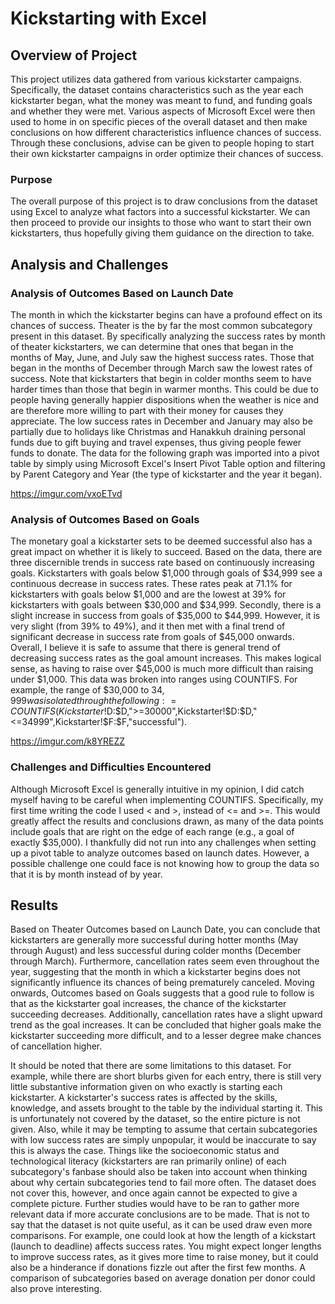 # Kickstarting with Excel

## Overview of Project
This project utilizes data gathered from various kickstarter campaigns. Specifically, the dataset contains characteristics such as the year each kickstarter began, what the money was meant to fund, and funding goals and whether they were met. Various aspects of Microsoft Excel were then used to home in on specific pieces of the overall dataset and then make conclusions on how different characteristics influence chances of success. Through these conclusions, advise can be given to people hoping to start their own kickstarter campaigns in order optimize their chances of success.

### Purpose
The overall purpose of this project is to draw conclusions from the dataset using Excel to analyze what factors into a successful kickstarter. We can then proceed to provide our insights to those who want to start their own kickstarters, thus hopefully giving them guidance on the direction to take. 

## Analysis and Challenges

### Analysis of Outcomes Based on Launch Date

The month in which the kickstarter begins can have a profound effect on its chances of success. Theater is the by far the most common subcategory present in this dataset. By specifically analyzing the success rates by month of theater kickstarters, we can determine that ones that began in the months of May, June, and July saw the highest success rates. Those that began in the months of December through March saw the lowest rates of success. Note that kickstarters that begin in colder months seem to have harder times than those that begin in warmer months. This could be due to people having generally happier dispositions when the weather is nice and are therefore more willing to part with their money for causes they appreciate. The low success rates in December and January may also be partially due to holidays like Christmas and Hanakkuh draining personal funds due to gift buying and travel expenses, thus giving people fewer funds to donate. The data for the following graph was imported into a pivot table by simply using Microsoft Excel's Insert Pivot Table option and filtering by Parent Category and Year (the type of kickstarter and the year it began). 

https://imgur.com/vxoETvd 

### Analysis of Outcomes Based on Goals

The monetary goal a kickstarter sets to be deemed successful also has a great impact on whether it is likely to succeed. Based on the data, there are three discernible trends in success rate based on continuously increasing goals. Kickstarters with goals below $1,000 through goals of 
$34,999 see a continuous decrease in success rates. These rates peak at 71.1% for kickstarters with goals below $1,000 and are the lowest at 39% for kickstarters with goals between $30,000 and $34,999. Secondly, there is a slight increase in success from goals of $35,000 to $44,999. However, it is very slight (from 39% to 49%), and it then met with a final trend of significant decrease in success rate from goals of $45,000 onwards. Overall, I believe it is safe to assume that there is general trend of decreasing success rates as the goal amount increases. This makes logical sense, as having to raise over $45,000 is much more difficult than raising under $1,000. This data was broken into ranges using COUNTIFS. For example, the range of $30,000 to $34,999 was isolated through the following: =COUNTIFS(Kickstarter!$D:$D,">=30000",Kickstarter!$D:$D,"<=34999",Kickstarter!$F:$F,"successful"). 

https://imgur.com/k8YREZZ 

### Challenges and Difficulties Encountered

Although Microsoft Excel is generally intuitive in my opinion, I did catch myself having to be careful when implementing COUNTIFS. Specifically, my first time writing the code I used < and >, instead of <= and >=. This would greatly affect the results and conclusions drawn, as many of the data points include goals that are right on the edge of each range (e.g., a goal of exactly $35,000). I thankfully did not run into any challenges when setting up a pivot table to analyze outcomes based on launch dates. However, a possible challenge one could face is not knowing how to group the data so that it is by month instead of by year. 

## Results

Based on Theater Outcomes based on Launch Date, you can conclude that kickstarters are generally more successful during hotter months (May through August) and less successful during colder months (December through March). Furthermore, cancellation rates seem even throughout the year, suggesting that the month in which a kickstarter begins does not significantly influence its chances of being prematurely canceled. Moving onwards, Outcomes based on Goals suggests that a good rule to follow is that as the kickstarter goal increases, the chance of the kickstarter succeeding decreases. Additionally, cancellation rates have a slight upward trend as the goal increases. It can be concluded that higher goals make the kickstarter succeeding more difficult, and to a lesser degree make chances of cancellation higher. 

It should be noted that there are some limitations to this dataset. For example, while there are short blurbs given for each entry, there is still very little substantive information given on who exactly is starting each kickstarter. A kickstarter's success rates is affected by the skills, knowledge, and assets brought to the table by the individual starting it. This is unfortunately not covered by the dataset, so the entire picture is not given. Also, while it may be tempting to assume that certain subcategories with low success rates are simply unpopular, it would be inaccurate to say this is always the case. Things like the socioeconomic status and technological literacy (kickstarters are ran primarily online) of each subcategory's fanbase should also be taken into account when thinking about why certain subcategories tend to fail more often. The dataset does not cover this, however, and once again cannot be expected to give a complete picture. Further studies would have to be ran to gather more relevant data if more accurate conclusions are to be made. That is not to say that the dataset is not quite useful, as it can be used draw even more comparisons. For example, one could look at how the length of a kickstart (launch to deadline) affects success rates. You might expect longer lengths to improve success rates, as it gives more time to raise money, but it could also be a hinderance if donations fizzle out after the first few months. A comparison of subcategories based on average donation per donor could also prove interesting. 